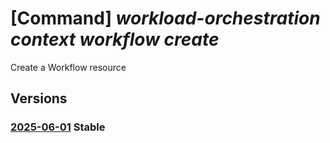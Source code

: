 # [Command] _workload-orchestration context workflow create_

Create a Workflow resource

## Versions

### [2025-06-01](/Resources/mgmt-plane/L3N1YnNjcmlwdGlvbnMve30vcmVzb3VyY2Vncm91cHMve30vcHJvdmlkZXJzL21pY3Jvc29mdC5lZGdlL2NvbnRleHRzL3t9L3dvcmtmbG93cy97fQ==/2025-06-01.xml) **Stable**

<!-- mgmt-plane /subscriptions/{}/resourcegroups/{}/providers/microsoft.edge/contexts/{}/workflows/{} 2025-06-01 -->
